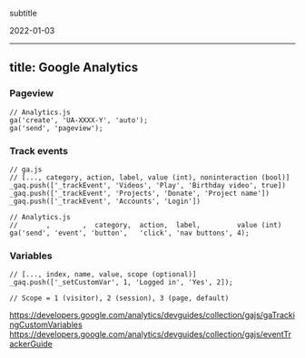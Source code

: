 subtitle

2022-01-03

------------------------------------------------------------------------

title: Google Analytics
-----------------------

### Pageview

    // Analytics.js
    ga('create', 'UA-XXXX-Y', 'auto');
    ga('send', 'pageview');

### Track events

    // ga.js
    // [..., category, action, label, value (int), noninteraction (bool)]
    _gaq.push(['_trackEvent', 'Videos', 'Play', 'Birthday video', true])
    _gaq.push(['_trackEvent', 'Projects', 'Donate', 'Project name'])
    _gaq.push(['_trackEvent', 'Accounts', 'Login'])

    // Analytics.js
    //       ,        ,  category,  action,  label,         value (int)
    ga('send', 'event', 'button',   'click', 'nav buttons', 4);

### Variables

    // [..., index, name, value, scope (optional)]
    _gaq.push(['_setCustomVar', 1, 'Logged in', 'Yes', 2]);

    // Scope = 1 (visitor), 2 (session), 3 (page, default)

https://developers.google.com/analytics/devguides/collection/gajs/gaTrackingCustomVariables https://developers.google.com/analytics/devguides/collection/gajs/eventTrackerGuide
